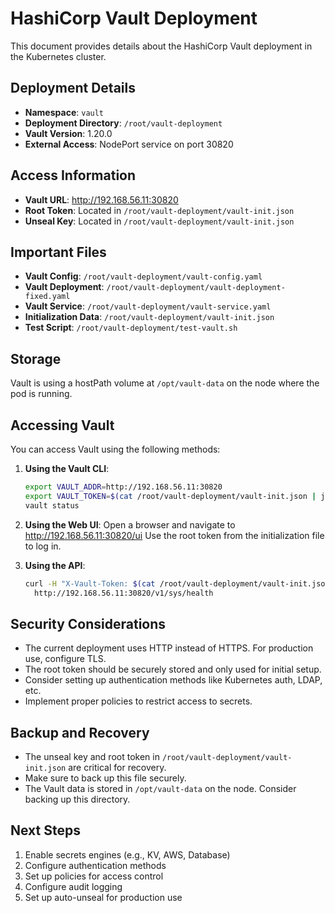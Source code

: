 # HashiCorp Vault Deployment

This document provides details about the HashiCorp Vault deployment in the Kubernetes cluster.

## Deployment Details

- **Namespace**: `vault`
- **Deployment Directory**: `/root/vault-deployment`
- **Vault Version**: 1.20.0
- **External Access**: NodePort service on port 30820

## Access Information

- **Vault URL**: http://192.168.56.11:30820
- **Root Token**: Located in `/root/vault-deployment/vault-init.json`
- **Unseal Key**: Located in `/root/vault-deployment/vault-init.json`

## Important Files

- **Vault Config**: `/root/vault-deployment/vault-config.yaml`
- **Vault Deployment**: `/root/vault-deployment/vault-deployment-fixed.yaml`
- **Vault Service**: `/root/vault-deployment/vault-service.yaml`
- **Initialization Data**: `/root/vault-deployment/vault-init.json`
- **Test Script**: `/root/vault-deployment/test-vault.sh`

## Storage

Vault is using a hostPath volume at `/opt/vault-data` on the node where the pod is running.

## Accessing Vault

You can access Vault using the following methods:

1. **Using the Vault CLI**:
   ```bash
   export VAULT_ADDR=http://192.168.56.11:30820
   export VAULT_TOKEN=$(cat /root/vault-deployment/vault-init.json | jq -r '.root_token')
   vault status
   ```

2. **Using the Web UI**:
   Open a browser and navigate to http://192.168.56.11:30820/ui
   Use the root token from the initialization file to log in.

3. **Using the API**:
   ```bash
   curl -H "X-Vault-Token: $(cat /root/vault-deployment/vault-init.json | jq -r '.root_token')" \
     http://192.168.56.11:30820/v1/sys/health
   ```

## Security Considerations

- The current deployment uses HTTP instead of HTTPS. For production use, configure TLS.
- The root token should be securely stored and only used for initial setup.
- Consider setting up authentication methods like Kubernetes auth, LDAP, etc.
- Implement proper policies to restrict access to secrets.

## Backup and Recovery

- The unseal key and root token in `/root/vault-deployment/vault-init.json` are critical for recovery.
- Make sure to back up this file securely.
- The Vault data is stored in `/opt/vault-data` on the node. Consider backing up this directory.

## Next Steps

1. Enable secrets engines (e.g., KV, AWS, Database)
2. Configure authentication methods
3. Set up policies for access control
4. Configure audit logging
5. Set up auto-unseal for production use
